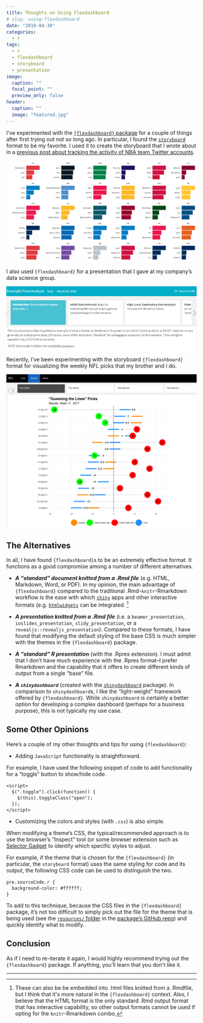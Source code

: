```yaml
---
title: Thoughts on Using Flexdashboard
# slug: using-flexdashboard
date: "2018-04-30"
categories:
  - r
tags:
  - r
  - flexdashboard
  - storyboard
  - presentation
image:
  caption: ""
  focal_point: ""
  preview_only: false
header:
  caption: ""
  image: "featured.jpg"
---
```


I’ve experimented with the [`{flexdashboard}`
package](https://rmarkdown.rstudio.com/flexdashboard/) for a couple of
things after first trying out not so long ago. In particular, I found
the
[`storyboard`](https://rmarkdown.rstudio.com/flexdashboard/using.html#storyboards)
format to be my favorite. I used it to create the storyboard that I
wrote about in a [previous post about tracking the activity of NBA team
Twitter
accounts](/post/nba-tweets-tms-flexdashboard).


![](viz_unigram_cnts_facet.png)


I also used `{flexdashboard}` for a presentation that I gave at my
company’s data science group.


![](presentations-2018-03-14.png)


Recently, I’ve been experimenting with the storyboard `{flexdashboard}`
format for visualizing the weekly NFL picks that my brother and I do.


![](nfl-picks.png)



The Alternatives
----------------

In all, I have found `{flexdashboard}`s to be an extremely effective
format. It functions as a good compromise among a number of different
alternatives.

-   ***A “standard” document knitted from a .Rmd file*** (e.g. HTML,
    Markdown, Word, or PDF). In my opinion, the main advantage of
    `{flexdashboard}` compared to the traditional .Rmd-`knitr`-Rmarkdown
    workflow is the ease with which
    [`shiny`](https://shiny.rstudio.com/) apps and other interactive
    formats (e.g. [`htmlwidgets`](https://www.htmlwidgets.org/) can be
    integrated. [^1]

-   ***A presentation knitted from a .Rmd file*** (i.e. a
    `beamer_presentation`, `ioslides_presentation`,
    `slidy_presentation`, or a `revealjs::revealjs_presentation`).
    Compared to these formats, I have found that modifying the default
    styling of the base CSS is much simpler with the themes in the
    `{flexdashboard}` package.

-   ***A “standard” R presentation*** (with the .Rpres extension). I
    must admit that I don’t have much experience with the .Rpres
    format–I prefer Rmarkdown and the capability that it offers to
    create different kinds of output from a single “base” file.

-   ***A `shinydashboard`*** (created with the
    [`shinydashboard`](https://rstudio.github.io/shinydashboard/)
    package). In comparison to `shinydashboard`s, I like the
    “light-weight” framework offered by `{flexdashboard}`. While
    `shinydashboard` is certainly a better option for developing a
    complex dashboard (perhaps for a business purpose), this is not
    typically my use case.



Some Other Opinions
-------------------

Here’s a couple of my other thoughts and tips for using
`{flexdashboard}`:

-   Adding `JavaScript` functionality is straightforward.

For example, I have used the following snippet of code to add
functionality for a “toggle” button to show/hide code.

    <script>
      $(".toggle").click(function() {
        $(this).toggleClass("open");
      });
    </script>

-   Customizing the colors and styles (with `.css`) is also simple.

When modifying a theme’s CSS, the typical/recommended approach is to use
the browser’s “Inspect” tool (or some browser extension such as
[Selector Gadget](selectorgadget.com/) to identify which specific styles
to adjust.

For example, if the theme that is chosen for the `{flexdashboard}` (in
particular, the `storyboard` format) uses the same styling for code and
its output, the following CSS code can be used to distinguish the two.

    pre.sourceCode.r {
      background-color: #ffffff;
    }

To add to this technique, because the CSS files in the `{flexdashboard}`
package, it’s not too difficult to simply pick out the file for the
theme that is being used (see the [`resources/`
folder](https://github.com/rstudio/flexdashboard/blob/master/inst/rmarkdown/templates/flex_dashboard/resources/)
in the [package’s GitHub
repo](https://github.com/rstudio/flexdashboard)) and quickly identify
what to modify.



Conclusion
----------

As if I need to re-iterate it again, I would highly recommend trying out
the `{flexdashboard}` package. If anything, you’ll learn that you don’t
like it.



------------------------------------------------------------------------

[^1]: These can also be be embedded into .html files knitted from a .Rmdfile, but I think that it's more natural in the `{flexdashboard}`  context. Also, I believe that the HTML format is the only standard .Rmd output format that has interactive capability, so other output formats cannot be used if opting for the `knitr`-Rmarkdown combo.
